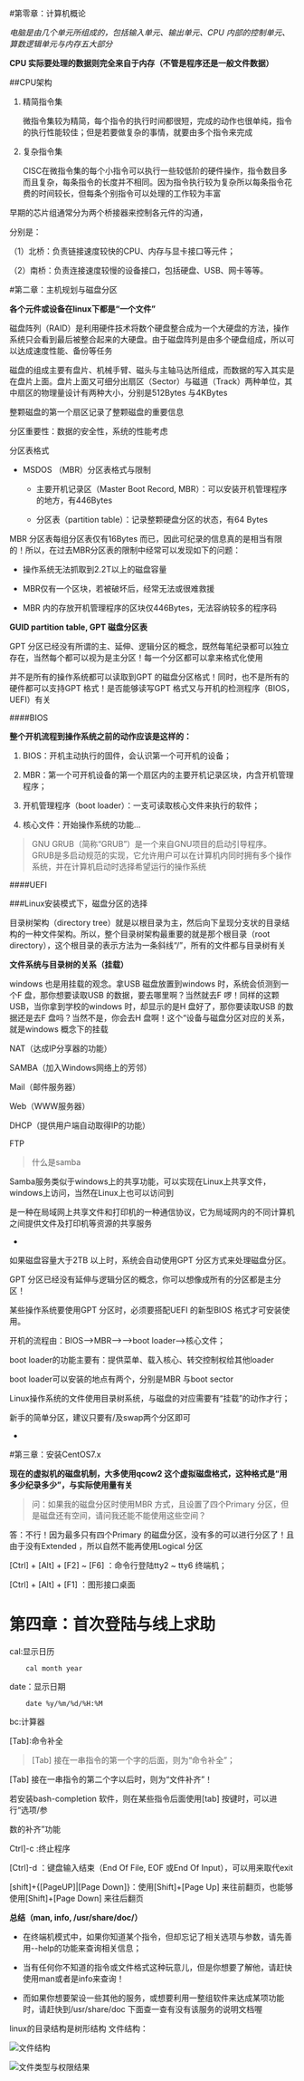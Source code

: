 #第零章：计算机概论



*电脑是由几个单元所组成的，包括输入单元、输出单元、CPU 内部的控制单元、算数逻辑单元与内存五大部分*



**CPU 实际要处理的数据则完全来自于内存（不管是程序还是一般文件数据）**



##CPU架构



1.	精简指令集

	微指令集较为精简，每个指令的执行时间都很短，完成的动作也很单纯，指令的执行性能较佳；但是若要做复杂的事情，就要由多个指令来完成



2.	复杂指令集

	CISC在微指令集的每个小指令可以执行一些较低阶的硬件操作，指令数目多而且复杂，每条指令的长度并不相同。因为指令执行较为复杂所以每条指令花费的时间较长，但每条个别指令可以处理的工作较为丰富



早期的芯片组通常分为两个桥接器来控制各元件的沟通，

分别是：

（1）北桥：负责链接速度较快的CPU、内存与显卡接口等元件；

（2）南桥：负责连接速度较慢的设备接口，包括硬盘、USB、网卡等等。



#第二章：主机规划与磁盘分区



**各个元件或设备在linux下都是“一个文件”**



磁盘阵列（RAID）是利用硬件技术将数个硬盘整合成为一个大硬盘的方法，操作系统只会看到最后被整合起来的大硬盘。由于磁盘阵列是由多个硬盘组成，所以可以达成速度性能、备份等任务



磁盘的组成主要有盘片、机械手臂、磁头与主轴马达所组成，而数据的写入其实是在盘片上面。盘片上面又可细分出扇区（Sector）与磁道（Track）两种单位，其中扇区的物理量设计有两种大小，分别是512Bytes 与4KBytes



整颗磁盘的第一个扇区记录了整颗磁盘的重要信息



分区重要性：数据的安全性，系统的性能考虑



分区表格式



*	MSDOS （MBR）分区表格式与限制

	*	主要开机记录区（Master Boot Record, MBR）：可以安装开机管理程序的地方，有446Bytes

	*	分区表（partition table）：记录整颗硬盘分区的状态，有64 Bytes



MBR 分区表每组分区表仅有16Bytes 而已，因此可纪录的信息真的是相当有限的！所以，在过去MBR分区表的限制中经常可以发现如下的问题：



*	操作系统无法抓取到2.2T以上的磁盘容量

*	MBR仅有一个区块，若被破坏后，经常无法或很难救援

*	MBR 内的存放开机管理程序的区块仅446Bytes，无法容纳较多的程序码



**GUID partition table, GPT 磁盘分区表**

GPT 分区已经没有所谓的主、延伸、逻辑分区的概念，既然每笔纪录都可以独立存在，当然每个都可以视为是主分区！每一个分区都可以拿来格式化使用

并不是所有的操作系统都可以读取到GPT 的磁盘分区格式！同时，也不是所有的硬件都可以支持GPT 格式！是否能够读写GPT 格式又与开机的检测程序（BIOS，UEFI）有关



####BIOS

**整个开机流程到操作系统之前的动作应该是这样的：**



1. BIOS：开机主动执行的固件，会认识第一个可开机的设备；

2. MBR：第一个可开机设备的第一个扇区内的主要开机记录区块，内含开机管理程序；

3. 开机管理程序（boot loader）：一支可读取核心文件来执行的软件；

4. 核心文件：开始操作系统的功能...



>GNU GRUB（简称“GRUB”）是一个来自GNU项目的启动引导程序。 GRUB是多启动规范的实现，它允许用户可以在计算机内同时拥有多个操作系统，并在计算机启动时选择希望运行的操作系统



####UEFI



###Linux安装模式下，磁盘分区的选择

目录树架构（directory tree）就是以根目录为主，然后向下呈现分支状的目录结构的一种文件架构。所以，整个目录树架构最重要的就是那个根目录（root directory），这个根目录的表示方法为一条斜线“/”，所有的文件都与目录树有关

**文件系统与目录树的关系（挂载）**

windows 也是用挂载的观念。拿USB 磁盘放置到windows 时，系统会侦测到一个F 盘，那你想要读取USB 的数据，要去哪里啊？当然就去F 啰！同样的这颗USB，当你拿到学校的windows 时，却显示的是H 盘好了，那你要读取USB 的数据还是去F 盘吗？当然不是，你会去H 盘啊！这个“设备与磁盘分区对应的关系，就是windows 概念下的挂载



NAT（达成IP分享器的功能）

SAMBA（加入Windows网络上的芳邻）

Mail（邮件服务器）

Web（WWW服务器）

DHCP（提供用户端自动取得IP的功能）

FTP



> 什么是samba

Samba服务类似于windows上的共享功能，可以实现在Linux上共享文件，windows上访问，当然在Linux上也可以访问到

是一种在局域网上共享文件和打印机的一种通信协议，它为局域网内的不同计算机之间提供文件及打印机等资源的共享服务



*

如果磁盘容量大于2TB 以上时，系统会自动使用GPT 分区方式来处理磁盘分区。

GPT 分区已经没有延伸与逻辑分区的概念，你可以想像成所有的分区都是主分区！

某些操作系统要使用GPT 分区时，必须要搭配UEFI 的新型BIOS 格式才可安装使用。

开机的流程由：BIOS-->MBR-->-->boot loader-->核心文件；

boot loader的功能主要有：提供菜单、载入核心、转交控制权给其他loader

boot loader可以安装的地点有两个，分别是MBR 与boot sector

Linux操作系统的文件使用目录树系统，与磁盘的对应需要有“挂载”的动作才行；

新手的简单分区，建议只要有/及swap两个分区即可

*



#第三章：安装CentOS7.x

**现在的虚拟机的磁盘机制，大多使用qcow2 这个虚拟磁盘格式，这种格式是“用多少纪录多少”，与实际使用量有关**



>问：如果我的磁盘分区时使用MBR 方式，且设置了四个Primary 分区，但是磁盘还有空间，请问我还能不能使用这些空间？

答：不行！因为最多只有四个Primary 的磁盘分区，没有多的可以进行分区了！且由于没有Extended ，所以自然不能再使用Logical 分区



[Ctrl] + [Alt] + [F2] ~ [F6] ：命令行登陆tty2 ~ tty6 终端机；

[Ctrl] + [Alt] + [F1] ：图形接口桌面



# 第四章：首次登陆与线上求助

cal:显示日历

		

        cal month year

date：显示日期



		date %y/%m/%d/%H:%M

        

bc:计算器



\[Tab]:命令补全

>[Tab] 接在一串指令的第一个字的后面，则为“命令补全”；

[Tab] 接在一串指令的第二个字以后时，则为“文件补齐”！

若安装bash-completion 软件，则在某些指令后面使用[tab] 按键时，可以进行“选项/参

数的补齐”功能



Ctrl]-c :终止程序

[Ctrl]-d ：键盘输入结束（End Of File, EOF 或End Of Input），可以用来取代exit

[shift]+{[PageUP]|[Page Down]}：使用[Shift]+[Page Up] 来往前翻页，也能够使用[Shift]+[Page Down] 来往后翻页



**总结（man, info, /usr/share/doc/）**



*	在终端机模式中，如果你知道某个指令，但却忘记了相关选项与参数，请先善用--help的功能来查询相关信息；

*	当有任何你不知道的指令或文件格式这种玩意儿，但是你想要了解他，请赶快使用man或者是info来查询！

*	而如果你想要架设一些其他的服务，或想要利用一整组软件来达成某项功能时，请赶快到/usr/share/doc 下面查一查有没有该服务的说明文档喔

 

linux的目录结构是树形结构
文件结构：

![文件结构](C:\Users\DONG\Desktop\markdown\鸟哥的Linux私房菜\TIM截图20180612121129.png)

![文件类型与权限结果](C:\Users\DONG\Desktop\markdown\鸟哥的Linux私房菜\TIM截图20180612121402.png)
